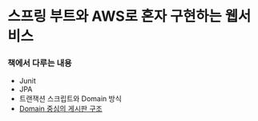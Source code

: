 # 스프링 부트와 AWS로 혼자 구현하는 웹서비스

### 책에서 다루는 내용
* Junit
* JPA
* 트랜잭션 스크립트와 Domain 방식
* [Domain 중심의 게시판 구조](https://github.com/bluewow/book/blob/master/SpringBootWithAWS/contents/DomainPosts.md)

